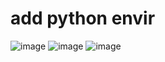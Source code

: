# add python envir
![image](https://github.com/user-attachments/assets/63253073-a57d-4272-84e3-d265687dc0bf)
![image](https://github.com/user-attachments/assets/a8998616-e7bd-4d26-b0be-35c6e14ee373)
![image](https://github.com/user-attachments/assets/e9d4c9ba-359e-438a-9914-e2a33698105a)
